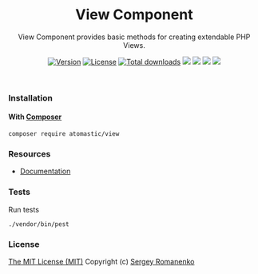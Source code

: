 <h1 align="center">View Component</h1>
<p align="center">
View Component provides basic methods for creating extendable PHP Views.
</p>

<p align="center">
<a href="https://github.com/atomastic/view/releases"><img alt="Version" src="https://img.shields.io/github/release/atomastic/view.svg?label=version&color=green"></a> <a href="https://github.com/atomastic/view"><img src="https://img.shields.io/badge/license-MIT-blue.svg?color=green" alt="License"></a> <a href="https://packagist.org/packages/atomastic/view"><img src="https://poser.pugx.org/atomastic/view/downloads" alt="Total downloads"></a> <img src="https://github.com/atomastic/view/workflows/Static%20Analysis/badge.svg?branch=dev"> <img src="https://github.com/atomastic/view/workflows/Tests/badge.svg">
  <a href="https://www.codacy.com/gh/atomastic/view/dashboard?utm_source=github.com&amp;utm_medium=referral&amp;utm_content=atomastic/view&amp;utm_campaign=Badge_Grade"><img src="https://app.codacy.com/project/badge/Grade/0978d16c20eb4007b5f5c90b3d8aa2a4"/></a> <a href="https://codeclimate.com/github/atomastic/view/maintainability"><img src="https://api.codeclimate.com/v1/badges/b1e18970e78af3a48a0d/maintainability"/></a>
</p>

<br>

### Installation

#### With [Composer](https://getcomposer.org)

```
composer require atomastic/view
```

### Resources
* [Documentation](https://atomastic.com/components/view)

### Tests

Run tests

```
./vendor/bin/pest
```

### License
[The MIT License (MIT)](https://github.com/atomastic/view/blob/master/LICENSE)
Copyright (c) [Sergey Romanenko](https://github.com/Awilum)
